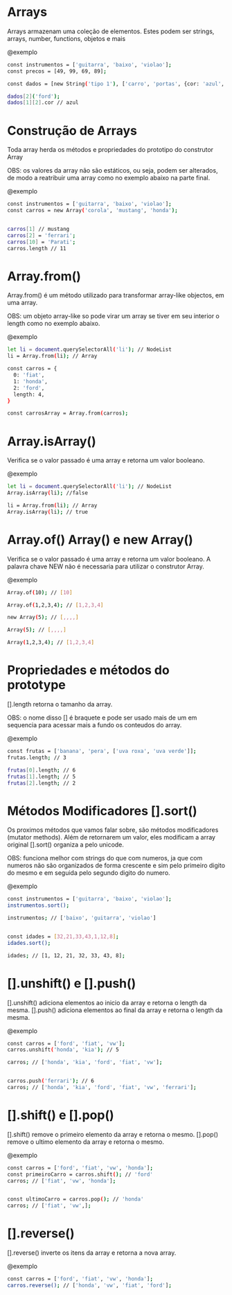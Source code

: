# Arrays #

Arrays armazenam uma coleção de elementos. Estes podem ser strings, arrays, number, functions, objetos e mais

@exemplo
```bash
const instrumentos = ['guitarra', 'baixo', 'violao'];
const precos = [49, 99, 69, 89];

const dados = [new String('tipo 1'), ['carro', 'portas', {cor: 'azul', preco: 2000}], function andar(nome) {console.log(nome)}];

dados[2]('ford');
dados[1][2].cor // azul
```

# Construção de Arrays #

Toda array herda os métodos e propriedades do prototipo do construtor Array

OBS: os valores da array não são estáticos, ou seja, podem ser alterados, de modo a reatribuir uma array como no exemplo abaixo na parte final.

@exemplo
```bash
const instrumentos = ['guitarra', 'baixo', 'violao'];
const carros = new Array('corola', 'mustang', 'honda');


carros[1] // mustang
carros[2] = 'ferrari';
carros[10] = 'Parati';
carros.length // 11
```

# Array.from() #

Array.from() é um método utilizado para transformar array-like objectos, em uma array.

OBS: um objeto array-like so pode virar um array se tiver em seu interior o length como no exemplo abaixo.

@exemplo
```bash
let li = document.querySelectorAll('li'); // NodeList
li = Array.from(li); // Array

const carros = {
  0: 'fiat',
  1: 'honda',
  2: 'ford',
  length: 4,
}

const carrosArray = Array.from(carros);
```

# Array.isArray() #

Verifica se o valor passado é uma array e retorna um valor booleano.

@exemplo
```bash
let li = document.querySelectorAll('li'); // NodeList
Array.isArray(li); //false

li = Array.from(li); // Array
Array.isArray(li); // true
```

# Array.of() Array() e new Array() #

Verifica se o valor passado é uma array e retorna um valor booleano. A palavra chave NEW não é necessaria para utilizar o construtor Array.

@exemplo
```bash
Array.of(10); // [10]

Array.of(1,2,3,4); // [1,2,3,4]

new Array(5); // [,,,,]

Array(5); // [,,,,]

Array(1,2,3,4); // [1,2,3,4]
```

# Propriedades e métodos do prototype #

[].length retorna o tamanho da array.

OBS: o nome disso [] é braquete e pode ser usado mais de um em sequencia para acessar mais a fundo os conteudos do array. 

@exemplo
```bash
const frutas = ['banana', 'pera', ['uva roxa', 'uva verde']];
frutas.length; // 3

frutas[0].length; // 6
frutas[1].length; // 5
frutas[2].length; // 2
```

# Métodos Modificadores [].sort() #

Os proximos métodos que vamos falar sobre, são métodos modificadores (mutator methods). Além de retornarem um valor, eles modificam a array original [].sort() organiza a pelo unicode.

OBS: funciona melhor com strings do que com numeros, ja que com numeros não são organizados de forma crescente e sim pelo primeiro digito do mesmo e em seguida pelo segundo digito do numero.

@exemplo
```bash
const instrumentos = ['guitarra', 'baixo', 'violao'];
instrumentos.sort();

instrumentos; // ['baixo', 'guitarra', 'violao']


const idades = [32,21,33,43,1,12,8];
idades.sort();

idades; // [1, 12, 21, 32, 33, 43, 8];
```

# [].unshift() e [].push() #

[].unshift() adiciona elementos ao inicio da array e retorna o length da mesma. [].push() adiciona elementos ao final da array e retorna o length da mesma.

@exemplo
```bash
const carros = ['ford', 'fiat', 'vw'];
carros.unshift('honda', 'kia'); // 5

carros; // ['honda', 'kia', 'ford', 'fiat', 'vw'];


carros.push('ferrari'); // 6
carros; // ['honda', 'kia', 'ford', 'fiat', 'vw', 'ferrari'];
```

# [].shift() e [].pop() #

[].shift() remove o primeiro elemento da array e retorna o mesmo. [].pop() remove o ultimo elemento da array e retorna o mesmo.

@exemplo
```bash
const carros = ['ford', 'fiat', 'vw', 'honda'];
const primeiroCarro = carros.shift(); // 'ford'
carros; // ['fiat', 'vw', 'honda'];


const ultimoCarro = carros.pop(); // 'honda'
carros; // ['fiat', 'vw',];
```

# [].reverse() #

[].reverse() inverte os itens da array e retorna a nova array.

@exemplo
```bash
const carros = ['ford', 'fiat', 'vw', 'honda'];
carros.reverse(); // ['honda', 'vw', 'fiat', 'ford'];
```
 